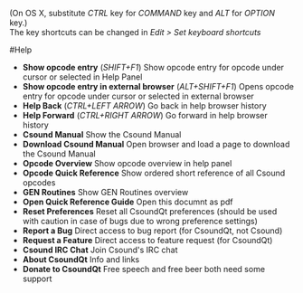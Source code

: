 (On OS X, substitute *CTRL* key for *COMMAND* key and *ALT* for *OPTION* key.)  
The key shortcuts can be changed in *Edit > Set keyboard shortcuts*

#Help

   + **Show opcode entry** (*SHIFT+F1*) Show opcode entry for opcode under cursor or selected in Help Panel
   + **Show opcode entry in external browser** (*ALT+SHIFT+F1*) Opens opcode entry for opcode under cursor or selected in external browser
   + **Help Back** (*CTRL+LEFT ARROW*) Go back in help browser history
   + **Help Forward** (*CTRL+RIGHT ARROW*) Go forward in help browser history
   + **Csound Manual** Show the Csound Manual 
   + **Download Csound Manual** Open browser and load a page to download the Csound Manual
   + **Opcode Overview** Show opcode overview in help panel
   + **Opcode Quick Reference** Show ordered short reference of all Csound opcodes
   + **GEN Routines** Show GEN Routines overview 
   + **Open Quick Reference Guide** Open this documnt as pdf
   + **Reset Preferences** Reset all CsoundQt preferences (should be used with caution in case of bugs due to wrong preference settings)
   + **Report a Bug** Direct access to bug report (for CsoundQt, not Csound)
   + **Request a Feature** Direct access to feature request (for CsoundQt)
   + **Csound IRC Chat** Join Csound's IRC chat
   + **About CsoundQt** Info and links
   + **Donate to CsoundQt** Free speech and free beer both need some support
